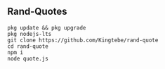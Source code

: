 ## Rand-Quotes
```
pkg update && pkg upgrade
pkg nodejs-lts
git clone https://github.com/Kingtebe/rand-quote
cd rand-quote
npm i
node quote.js
```

